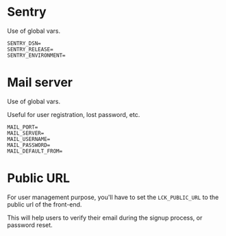# Sentry

Use of global vars.

```
SENTRY_DSN=
SENTRY_RELEASE=
SENTRY_ENVIRONMENT=
```

# Mail server

Use of global vars.

Useful for user registration, lost password, etc.

```
MAIL_PORT=
MAIL_SERVER=
MAIL_USERNAME=
MAIL_PASSWORD=
MAIL_DEFAULT_FROM=
```

# Public URL

For user management purpose, 
you'll have to set the `LCK_PUBLIC_URL` to the public url of the front-end.

This will help users to verify their email during the signup process,
or password reset.